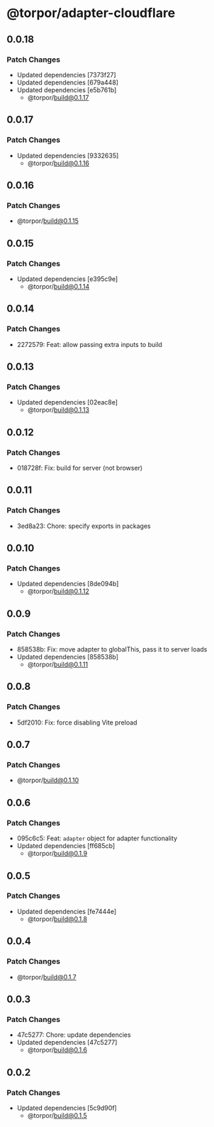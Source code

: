 # @torpor/adapter-cloudflare

## 0.0.18

### Patch Changes

- Updated dependencies [7373f27]
- Updated dependencies [679a448]
- Updated dependencies [e5b761b]
  - @torpor/build@0.1.17

## 0.0.17

### Patch Changes

- Updated dependencies [9332635]
  - @torpor/build@0.1.16

## 0.0.16

### Patch Changes

- @torpor/build@0.1.15

## 0.0.15

### Patch Changes

- Updated dependencies [e395c9e]
  - @torpor/build@0.1.14

## 0.0.14

### Patch Changes

- 2272579: Feat: allow passing extra inputs to build

## 0.0.13

### Patch Changes

- Updated dependencies [02eac8e]
  - @torpor/build@0.1.13

## 0.0.12

### Patch Changes

- 018728f: Fix: build for server (not browser)

## 0.0.11

### Patch Changes

- 3ed8a23: Chore: specify exports in packages

## 0.0.10

### Patch Changes

- Updated dependencies [8de094b]
  - @torpor/build@0.1.12

## 0.0.9

### Patch Changes

- 858538b: Fix: move adapter to globalThis, pass it to server loads
- Updated dependencies [858538b]
  - @torpor/build@0.1.11

## 0.0.8

### Patch Changes

- 5df2010: Fix: force disabling Vite preload

## 0.0.7

### Patch Changes

- @torpor/build@0.1.10

## 0.0.6

### Patch Changes

- 095c6c5: Feat: `adapter` object for adapter functionality
- Updated dependencies [ff685cb]
  - @torpor/build@0.1.9

## 0.0.5

### Patch Changes

- Updated dependencies [fe7444e]
  - @torpor/build@0.1.8

## 0.0.4

### Patch Changes

- @torpor/build@0.1.7

## 0.0.3

### Patch Changes

- 47c5277: Chore: update dependencies
- Updated dependencies [47c5277]
  - @torpor/build@0.1.6

## 0.0.2

### Patch Changes

- Updated dependencies [5c9d90f]
  - @torpor/build@0.1.5
